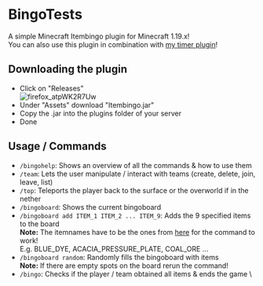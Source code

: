 # BingoTests
A simple Minecraft Itembingo plugin for Minecraft 1.19.x!\
You can also use this plugin in combination with [my timer plugin](https://github.com/dvarlan/Minecraft-Timer)!

## Downloading the plugin

- Click on "Releases"\
![firefox_atpWK2R7Uw](https://user-images.githubusercontent.com/95964411/205129489-1b47b9d5-1949-4871-a709-5451eb925d9d.png)
- Under "Assets" download "Itembingo.jar"
- Copy the .jar into the plugins folder of your server
- Done

## Usage / Commands

- `/bingohelp`: Shows an overview of all the commands & how to use them
- `/team`: Lets the user manipulate / interact with teams (create, delete, join, leave, list)
- `/top`: Teleports the player back to the surface or the overworld if in the nether
- `/bingoboard`: Shows the current bingoboard
- `/bingoboard add ITEM_1 ITEM_2 ... ITEM_9`: Adds the 9 specified items to the board \
   **Note:** The itemnames have to be the ones from [here](https://hub.spigotmc.org/javadocs/bukkit/org/bukkit/Material.html) for the command to work!\
   E.g. BLUE_DYE, ACACIA_PRESSURE_PLATE, COAL_ORE ...
- `/bingoboard random`: Randomly fills the bingoboard with items \
    **Note:** If there are empty spots on the board rerun the command!
- `/bingo`: Checks if the player / team obtained all items & ends the game \
